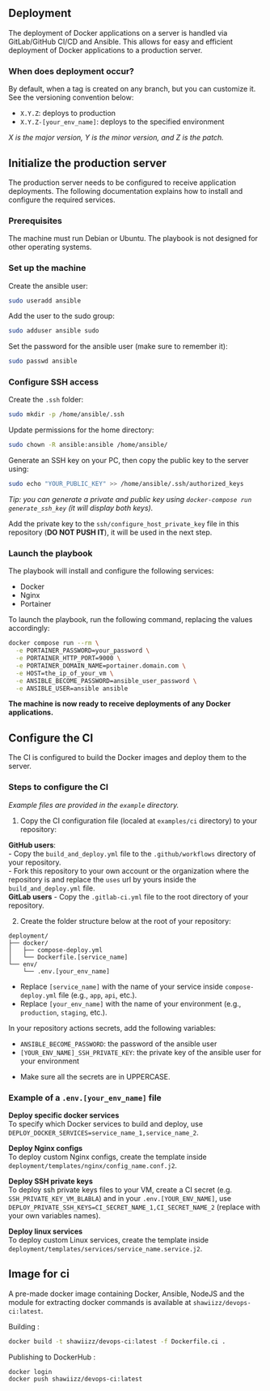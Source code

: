 ## Deployment

The deployment of Docker applications on a server is handled via GitLab/GitHub CI/CD and Ansible. This allows for easy and efficient deployment of Docker applications to a production server.     

### When does deployment occur?

By default, when a tag is created on any branch, but you can customize it.    
See the versioning convention below:
- `X.Y.Z`: deploys to production
- `X.Y.Z-[your_env_name]`: deploys to the specified environment

*X is the major version, Y is the minor version, and Z is the patch.*

## Initialize the production server

The production server needs to be configured to receive application deployments. The following documentation explains how to install and configure the required services.

### Prerequisites

The machine must run Debian or Ubuntu. The playbook is not designed for other operating systems.

### Set up the machine

Create the ansible user:
```bash
sudo useradd ansible
```

Add the user to the sudo group:
```bash
sudo adduser ansible sudo
```

Set the password for the ansible user (make sure to remember it):
```bash
sudo passwd ansible
```

### Configure SSH access

Create the `.ssh` folder:
```bash
sudo mkdir -p /home/ansible/.ssh
```

Update permissions for the home directory:
```bash
sudo chown -R ansible:ansible /home/ansible/
```

Generate an SSH key on your PC, then copy the public key to the server using:
```bash
sudo echo "YOUR_PUBLIC_KEY" >> /home/ansible/.ssh/authorized_keys
```
*Tip: you can generate a private and public key using `docker-compose run generate_ssh_key` (it will display both keys).*

Add the private key to the `ssh/configure_host_private_key` file in this repository (**DO NOT PUSH IT**), it will be used in the next step.

### Launch the playbook

The playbook will install and configure the following services:
- Docker
- Nginx
- Portainer

To launch the playbook, run the following command, replacing the values accordingly:
```bash
docker compose run --rm \
  -e PORTAINER_PASSWORD=your_password \
  -e PORTAINER_HTTP_PORT=9000 \
  -e PORTAINER_DOMAIN_NAME=portainer.domain.com \
  -e HOST=the_ip_of_your_vm \
  -e ANSIBLE_BECOME_PASSWORD=ansible_user_password \
  -e ANSIBLE_USER=ansible ansible
```

**The machine is now ready to receive deployments of any Docker applications.**

## Configure the CI

The CI is configured to build the Docker images and deploy them to the server.      

### Steps to configure the CI

*Example files are provided in the `example` directory.*        

1. Copy the CI configuration file (localed at `examples/ci` directory) to your repository:

**GitHub users**:       
    - Copy the `build_and_deploy.yml` file to the `.github/workflows` directory of your repository.     
    - Fork this repository to your own account or the organization where the repository is and replace the `uses` url by yours inside the `build_and_deploy.yml` file.          
**GitLab users** - Copy the `.gitlab-ci.yml` file to the root directory of your repository.

2. Create the folder structure below at the root of your repository:
```
deployment/
├── docker/
│   ├── compose-deploy.yml
│   └── Dockerfile.[service_name]
└── env/
    └── .env.[your_env_name]
```
* Replace `[service_name]` with the name of your service inside `compose-deploy.yml` file (e.g., `app`, `api`, etc.).
* Replace `[your_env_name]` with the name of your environment (e.g., `production`, `staging`, etc.).

In your repository actions secrets, add the following variables:
- `ANSIBLE_BECOME_PASSWORD`: the password of the ansible user
- `[YOUR_ENV_NAME]_SSH_PRIVATE_KEY`: the private key of the ansible user for your environment

* Make sure all the secrets are in UPPERCASE.

### Example of a `.env.[your_env_name]` file

**Deploy specific docker services**   
To specify which Docker services to build and deploy, use `DEPLOY_DOCKER_SERVICES=service_name_1,service_name_2`.

**Deploy Nginx configs**        
To deploy custom Nginx configs, create the template inside `deployment/templates/nginx/config_name.conf.j2`.

**Deploy SSH private keys**   
To deploy ssh private keys files to your VM, create a CI secret (e.g. `SSH_PRIVATE_KEY_VM_BLABLA`) and in your `.env.[YOUR_ENV_NAME]`, use `DEPLOY_PRIVATE_SSH_KEYS=CI_SECRET_NAME_1,CI_SECRET_NAME_2` (replace with your own variables names).         

**Deploy linux services**       
To deploy custom Linux services, create the template inside `deployment/templates/services/service_name.service.j2`.

## Image for ci 

A pre-made docker image containing Docker, Ansible, NodeJS and the module for extracting docker commands is available at `shawiizz/devops-ci:latest`.        

Building : 
```bash
docker build -t shawiizz/devops-ci:latest -f Dockerfile.ci .
```

Publishing to DockerHub : 
```bash
docker login
docker push shawiizz/devops-ci:latest
```
